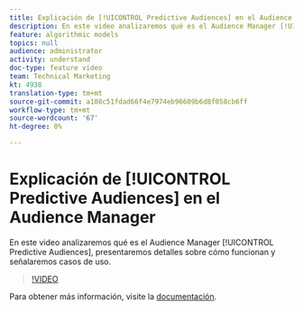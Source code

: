 ```yaml
---
title: Explicación de [!UICONTROL Predictive Audiences] en el Audience Manager
description: En este video analizaremos qué es el Audience Manager [!UICONTROL Predictive Audiences], presentaremos detalles sobre cómo funcionan y señalaremos casos de uso.
feature: algorithmic models
topics: null
audience: administrator
activity: understand
doc-type: feature video
team: Technical Marketing
kt: 4938
translation-type: tm+mt
source-git-commit: a108c51fdad66f4e7974eb96609b6d8f058cb6ff
workflow-type: tm+mt
source-wordcount: '67'
ht-degree: 0%

---
```



# Explicación de [!UICONTROL Predictive Audiences] en el Audience Manager

En este video analizaremos qué es el Audience Manager [!UICONTROL Predictive Audiences], presentaremos detalles sobre cómo funcionan y señalaremos casos de uso.

>[!VIDEO](https://video.tv.adobe.com/v/33629/?quality=12)

Para obtener más información, visite la [documentación](https://docs.adobe.com/content/help/en/audience-manager/user-guide/features/algorithmic-models/predictive-audiences/predictive-audiences.html).
